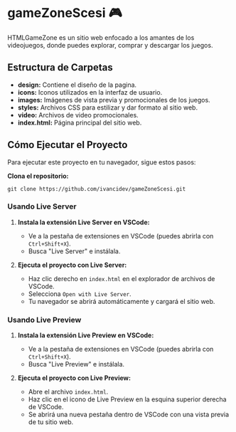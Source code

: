 # gameZoneScesi 🎮

HTMLGameZone es un sitio web enfocado a los amantes de los videojuegos, donde puedes explorar, comprar y descargar los juegos.


## Estructura de Carpetas

- **design:** Contiene el diseño de la pagina.
- **icons:** Iconos utilizados en la interfaz de usuario.
- **images:** Imágenes de vista previa y promocionales de los juegos.
- **styles:** Archivos CSS para estilizar y dar formato al sitio web.
- **video:** Archivos de video promocionales.
- **index.html:** Página principal del sitio web.

## Cómo Ejecutar el Proyecto

Para ejecutar este proyecto en tu navegador, sigue estos pasos:

**Clona el repositorio:**

    git clone https://github.com/ivancidev/gameZoneScesi.git

   

### Usando Live Server

1. **Instala la extensión Live Server en VSCode:**
   - Ve a la pestaña de extensiones en VSCode (puedes abrirla con `Ctrl+Shift+X`).
   - Busca "Live Server" e instálala.

2. **Ejecuta el proyecto con Live Server:**
   - Haz clic derecho en `index.html` en el explorador de archivos de VSCode.
   - Selecciona `Open with Live Server`.
   - Tu navegador se abrirá automáticamente y cargará el sitio web.

### Usando Live Preview

1. **Instala la extensión Live Preview en VSCode:**
   - Ve a la pestaña de extensiones en VSCode (puedes abrirla con `Ctrl+Shift+X`).
   - Busca "Live Preview" e instálala.

2. **Ejecuta el proyecto con Live Preview:**
   - Abre el archivo `index.html`.
   - Haz clic en el icono de Live Preview en la esquina superior derecha de VSCode.
   - Se abrirá una nueva pestaña dentro de VSCode con una vista previa de tu sitio web.
